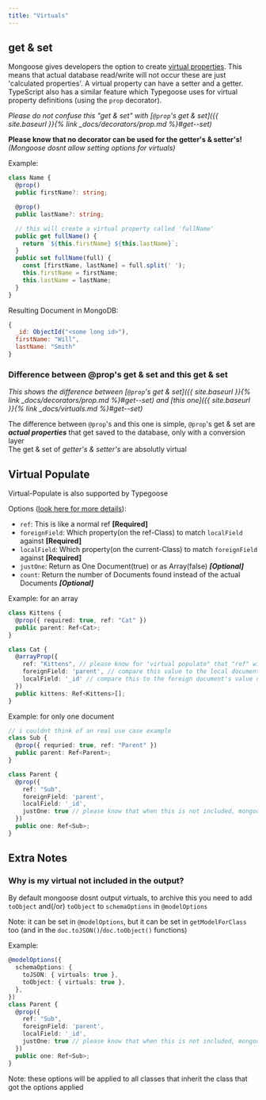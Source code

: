 ```yaml
---
title: "Virtuals"
---
```


## get & set

Mongoose gives developers the option to create [virtual properties](http://mongoosejs.com/docs/api.html#schema_Schema-virtual). This means that actual database read/write will not occur these are just 'calculated properties'. A virtual property can have a setter and a getter. TypeScript also has a similar feature which Typegoose uses for virtual property definitions (using the `prop` decorator).

*Please do not confuse this "get & set" with [`@prop`'s get & set]({{ site.baseurl }}{% link _docs/decorators/prop.md %}#get--set)*

**Please know that no decorator can be used for the getter's & setter's!** *(Mongoose dosnt allow setting options for virtuals)*

Example:

```ts
class Name {
  @prop()
  public firstName?: string;

  @prop()
  public lastName?: string;

  // this will create a virtual property called 'fullName'
  public get fullName() {
    return `${this.firstName} ${this.lastName}`;
  }
  public set fullName(full) {
    const [firstName, lastName] = full.split(' ');
    this.firstName = firstName;
    this.lastName = lastName;
  }
}
```

Resulting Document in MongoDB:

```js
{
  _id: ObjectId("<some long id>"),
  firstName: "Will",
  lastName: "Smith"
}
```

### Difference between @prop's get & set and this get & set

*This shows the difference between [`@prop`'s get & set]({{ site.baseurl }}{% link _docs/decorators/prop.md %}#get--set) and [this one]({{ site.baseurl }}{% link _docs/virtuals.md %}#get--set)*

The difference between `@prop`'s and this one is simple, `@prop`'s get & set are ***actual properties*** that get saved to the database, only with a conversion layer  
The get & set of *getter's & setter's* are absolutly virtual  

## Virtual Populate

Virtual-Populate is also supported by Typegoose

Options ([look here for more details](https://mongoosejs.com/docs/api/schema.html#schema_Schema-virtual)):
  - `ref`: This is like a normal ref **[Required]**
  - `foreignField`: Which property(on the ref-Class) to match `localField` against **[Required]**
  - `localField`: Which property(on the current-Class) to match `foreignField` against **[Required]**
  - `justOne`: Return as One Document(true) or as Array(false) ***[Optional]***
  - `count`: Return the number of Documents found instead of the actual Documents ***[Optional]***

Example: for an array

```ts
class Kittens {
  @prop({ required: true, ref: "Cat" })
  public parent: Ref<Cat>;
}

class Cat {
  @arrayProp({
    ref: "Kittens", // please know for "virtual populate" that "ref" will **not** work here
    foreignField: 'parent', // compare this value to the local document populate is called on
    localField: '_id' // compare this to the foreign document's value defined in "foreignField"
  })
  public kittens: Ref<Kittens>[];
}
```

Example: for only one document

```ts
// i couldnt think of an real use case example
class Sub {
  @prop({ requried: true, ref: "Parent" })
  public parent: Ref<Parent>;
}

class Parent {
  @prop({
    ref: "Sub",
    foreignField: 'parent',
    localField: '_id',
    justOne: true // please know that when this is not included, mongoose will return an array
  })
  public one: Ref<Sub>;
}
```

## Extra Notes

### Why is my virtual not included in the output?

By default mongoose dosnt output virtuals, to archive this you need to add `toObject` and(/or) `toObject` to `schemaOptions` in `@modelOptions`

Note: it can be set in `@modelOptions`, but it can be set in `getModelForClass` too (and in the `doc.toJSON()`/`doc.toObject()` functions)

Example:

```ts
@modelOptions({
  schemaOptions: {
    toJSON: { virtuals: true },
    toObject: { virtuals: true },
  },
})
class Parent {
  @prop({
    ref: "Sub",
    foreignField: 'parent',
    localField: '_id',
    justOne: true // please know that when this is not included, mongoose will return an array
  })
  public one: Ref<Sub>;
}
```

Note: these options will be applied to all classes that inherit the class that got the options applied

